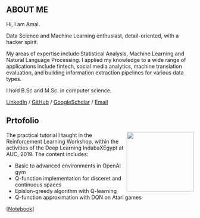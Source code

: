 ## ABOUT ME

Hi, I am Amal.

Data Science and Machine Learning enthusiast, detail-oriented, with a hacker spirit. 

My areas of expertise include Statistical Analysis, Machine Learning and Natural Language Processing. I applied my knowledge to a wide range of applications include fintech, social media analytics, machine translation evaluation, and building information extraction pipelines for various data types.

I hold B.Sc  and M.Sc. in computer science.


[LinkedIn](https://www.linkedin.com/in/amalabdelsalam/) / [GitHub](https://github.com/AmalAbdelsalam/) / [GoogleScholar](https://scholar.google.com/citations?user=ajBCGXMAAAAJ&hl=en) / [Email](mailto:am.mahmoud@nu.edu.eg)

<!--- / [Twitter](https://twitter.com/AmalHalaby/) --->


## Prtofolio

<img align="right" width="180" height="160" src="https://github.com/AmalAbdelsalam/profile/blob/gh-pages/res/thumbnails/indabaxegypt_logo.png">
The practical tutorial I taught in the Reinforcement Learning Workshop, within the activities of the Deep Learning IndabaXEgypt at AUC, 2019. The content includes:

* Basic to advanced environments in OpenAI gym 
* Q-function implementation for disceret and continuous spaces 
* Epislon-greedy algorithm with Q-learning
* Q-function approximation with DQN on Atari games 

[[Notebook](https://github.com/AmalAbdelsalam/IndabaXEgypt-RL-Workshop-2019/blob/main/IndabaXEgypt_ReinforcementLearning_Practical.ipynb)]
